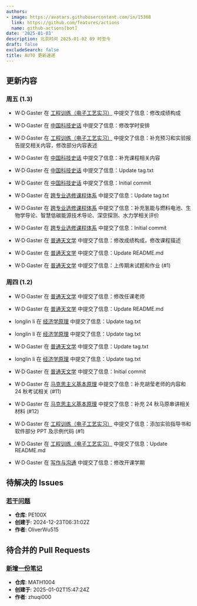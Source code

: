 ```yaml
---
authors:
- image: https://avatars.githubusercontent.com/in/15368
  link: https://github.com/features/actions
  name: github-actions[bot]
date: '2025-01-03'
description: 北京时间 2025-01-02 09 时至今
draft: false
excludeSearch: false
title: AUTO 更新速递
---
```


## 更新内容

### 周五 (1.3)

- W·D·Gaster 在 [工程训练（电子工艺实习）](https://github.com/HITSZ-OpenAuto/ENGG1003) 中提交了信息：修改成绩构成

- W·D·Gaster 在 [中国科技史话](https://github.com/HITSZ-OpenAuto/SEIN1040) 中提交了信息：修改学时安排

- W·D·Gaster 在 [工程训练（电子工艺实习）](https://github.com/HITSZ-OpenAuto/ENGG1003) 中提交了信息：补充预习和实验报告提交相关内容，修改部分内容表述

- W·D·Gaster 在 [中国科技史话](https://github.com/HITSZ-OpenAuto/SEIN1040) 中提交了信息：补充课程相关内容

- W·D·Gaster 在 [中国科技史话](https://github.com/HITSZ-OpenAuto/SEIN1040) 中提交了信息：Update tag.txt

- W·D·Gaster 在 [中国科技史话](https://github.com/HITSZ-OpenAuto/SEIN1040) 中提交了信息：Initial commit

- W·D·Gaster 在 [跨专业选修课程体系](https://github.com/HITSZ-OpenAuto/CrossSpecialty) 中提交了信息：Update tag.txt

- W·D·Gaster 在 [跨专业选修课程体系](https://github.com/HITSZ-OpenAuto/CrossSpecialty) 中提交了信息：补充氢能与燃料电池、生物学导论、智慧低碳能源技术导论、深空探测、水力学相关评价

- W·D·Gaster 在 [跨专业选修课程体系](https://github.com/HITSZ-OpenAuto/CrossSpecialty) 中提交了信息：Initial commit

- W·D·Gaster 在 [普通天文学](https://github.com/HITSZ-OpenAuto/SPST1004) 中提交了信息：修改成绩构成，修改课程描述

- W·D·Gaster 在 [普通天文学](https://github.com/HITSZ-OpenAuto/SPST1004) 中提交了信息：Update README.md

- W·D·Gaster 在 [普通天文学](https://github.com/HITSZ-OpenAuto/SPST1004) 中提交了信息：上传期末试题和作业 (#1)

### 周四 (1.2)

- W·D·Gaster 在 [普通天文学](https://github.com/HITSZ-OpenAuto/SPST1004) 中提交了信息：修改任课老师

- W·D·Gaster 在 [普通天文学](https://github.com/HITSZ-OpenAuto/SPST1004) 中提交了信息：Update README.md

- longlin li 在 [经济学原理](https://github.com/HITSZ-OpenAuto/ECON2005F) 中提交了信息：Update tag.txt

- longlin li 在 [经济学原理](https://github.com/HITSZ-OpenAuto/ECON2005F) 中提交了信息：Update tag.txt

- W·D·Gaster 在 [普通天文学](https://github.com/HITSZ-OpenAuto/SPST1004) 中提交了信息：Update tag.txt

- longlin li 在 [经济学原理](https://github.com/HITSZ-OpenAuto/ECON2005F) 中提交了信息：Update tag.txt

- W·D·Gaster 在 [普通天文学](https://github.com/HITSZ-OpenAuto/SPST1004) 中提交了信息：Initial commit

- W·D·Gaster 在 [马克思主义基本原理](https://github.com/HITSZ-OpenAuto/GEIP1011) 中提交了信息：补充胡莹老师的内容和 24 秋考试相关 (#11)

- W·D·Gaster 在 [马克思主义基本原理](https://github.com/HITSZ-OpenAuto/GEIP1011) 中提交了信息：补充 24 秋马原串讲相关材料 (#12)

- W·D·Gaster 在 [工程训练（电子工艺实习）](https://github.com/HITSZ-OpenAuto/ENGG1003) 中提交了信息：添加实验指导书和软件部分 PPT 及示例代码 (#1)

- W·D·Gaster 在 [工程训练（电子工艺实习）](https://github.com/HITSZ-OpenAuto/ENGG1003) 中提交了信息：Update README.md

- W·D·Gaster 在 [写作与沟通](https://github.com/HITSZ-OpenAuto/WRIT0001) 中提交了信息：修改开课学期

## 待解决的 Issues

### [若干问题](https://github.com/HITSZ-OpenAuto/PE100X/issues/10)

- **仓库**: PE100X
- **创建于**: 2024-12-23T06:31:02Z
- **作者**: OliverWu515

## 待合并的 Pull Requests

### [新增一份笔记](https://github.com/HITSZ-OpenAuto/MATH1004/pull/8)

- **仓库**: MATH1004
- **创建于**: 2025-01-02T15:47:24Z
- **作者**: zhuqi000

